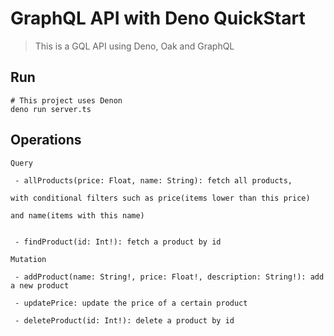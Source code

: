 # GraphQL API with Deno QuickStart

> This is a GQL API using Deno, Oak and GraphQL

## Run

```
# This project uses Denon
deno run server.ts
```

## Operations

```
Query

 - allProducts(price: Float, name: String): fetch all products,
 
with conditional filters such as price(items lower than this price) 

and name(items with this name)


 - findProduct(id: Int!): fetch a product by id
```

```
Mutation

 - addProduct(name: String!, price: Float!, description: String!): add a new product

 - updatePrice: update the price of a certain product

 - deleteProduct(id: Int!): delete a product by id

```

